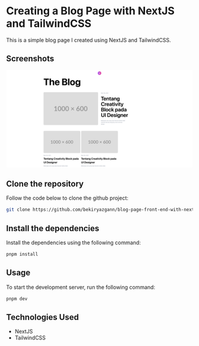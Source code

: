 # Creating a Blog Page with NextJS and TailwindCSS

This is a simple blog page I created using NextJS and TailwindCSS.

## Screenshots

![alternatif metin](screenshots/ss1.png)

## Clone the repository
Follow the code below to clone the github project:

``` sh
git clone https://github.com/bekiryazgann/blog-page-front-end-with-next && cd blog-page-front-end-with-next
```


## Install the dependencies

Install the dependencies using the following command:

``` sh
pnpm install
```

## Usage

To start the development server, run the following command:

``` sh
pnpm dev
```

## Technologies Used

- NextJS
- TailwindCSS
